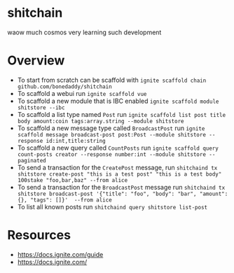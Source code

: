 # shitchain

waow much cosmos very learning such development

# Overview

* To start from scratch can be scaffold with `ignite scaffold chain github.com/bonedaddy/shitchain`
* To scaffold a webui run `ignite scaffold vue`
* To scaffold a new module that is IBC enabled `ignite scaffold module shitstore --ibc`
* To scaffold a list type named `Post` run `ignite scaffold list post title body amount:coin tags:array.string --module shitstore`
* To scaffold a new message type called `BroadcastPost` run `ignite scaffold message broadcast-post post:Post --module shitstore --response id:int,title:string`
* To scaffold a new query called `CountPosts` run `ignite scaffold query count-posts creator --response number:int --module shitstore --paginated`
* To send a transaction for the `CreatePost` message, run `shitchaind tx shitstore create-post "this is a test post" "this is a test body" 100stake "foo,bar,baz" --from alice`
* To send a transaction for the `BroadcastPost` message run `shitchaind tx shitstore broadcast-post '{"title": "foo", "body": "bar", "amount": {}, "tags": []}'  --from alice `
* To list all known posts run `shitchaind query shitstore list-post`

# Resources

* https://docs.ignite.com/guide
* https://docs.ignite.com/